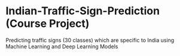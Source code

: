# Indian-Traffic-Sign-Prediction (Course Project)
Predicting traffic signs (30 classes) which are specific to India using Machine Learning and Deep Learning Models
